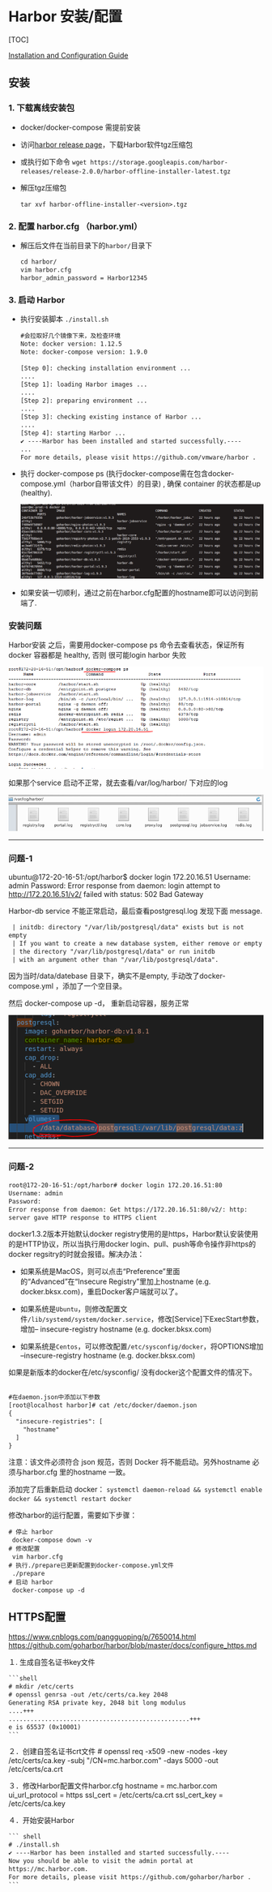 # Harbor 安装/配置

[TOC]

[Installation and Configuration Guide](https://goharbor.io/docs/2.1.0/)

## 安装

### 1. 下载离线安装包

- docker/docker-compose 需提前安装
- 访问[harbor release page](https://github.com/goharbor/harbor/releases)，下载Harbor软件tgz压缩包
- 或执行如下命令 `wget https://storage.googleapis.com/harbor-releases/release-2.0.0/harbor-offline-installer-latest.tgz`

- 解压tgz压缩包
  
    `tar xvf harbor-offline-installer-<version>.tgz`

### 2. 配置 harbor.cfg （harbor.yml）

- 解压后文件在当前目录下的`harbor/`目录下

    ``` shell
    cd harbor/
    vim harbor.cfg
    harbor_admin_password = Harbor12345
    ```

### 3. 启动 Harbor

- 执行安装脚本 `./install.sh`

    ``` shell
    #会拉取好几个镜像下来，及检查环境
    Note: docker version: 1.12.5
    Note: docker-compose version: 1.9.0

    [Step 0]: checking installation environment ...
    ....
    [Step 1]: loading Harbor images ...
    ....
    [Step 2]: preparing environment ...
    ....
    [Step 3]: checking existing instance of Harbor ...
    ....
    [Step 4]: starting Harbor ...
    ✔ ----Harbor has been installed and started successfully.----
    ...
    For more details, please visit https://github.com/vmware/harbor .
    ```

- 执行 docker-compose ps (执行docker-compose需在包含docker-compose.yml（harbor自带该文件）的目录) , 确保 container 的状态都是up (healthy).

    ![Harbor-2](./_images/Harbor-基础-2.png)

- 如果安装一切顺利，通过之前在harbor.cfg配置的hostname即可以访问到前端了.

### 安装问题

Harbor安装 之后，需要用docker-compose ps 命令去查看状态，保证所有docker 容器都是 healthy, 否则 很可能login harbor 失败

![Harbor](./_images/Harbor-坑-1.png)

如果那个service 启动不正常，就去查看/var/log/harbor/ 下对应的log

![Harbor](./_images/Harbor-坑-2.png)

---

### 问题-1

ubuntu@172-20-16-51:/opt/harbor$ docker login 172.20.16.51
Username: admin
Password:
Error response from daemon: login attempt to <http://172.20.16.51/v2/> failed with status: 502 Bad Gateway

Harbor-db  service 不能正常启动，最后查看postgresql.log 发现下面 message.

```text
 | initdb: directory "/var/lib/postgresql/data" exists but is not empty
 | If you want to create a new database system, either remove or empty
 | the directory "/var/lib/postgresql/data" or run initdb
 | with an argument other than "/var/lib/postgresql/data".
```

因为当时/data/datebase  目录下，确实不是empty, 手动改了docker-compose.yml ，添加了一个空目录。

然后 docker-compose up -d， 重新启动容器，服务正常

![Harbor](./_images/Harbor-坑-3.png)

---

### 问题-2

```text
root@172-20-16-51:/opt/harbor# docker login 172.20.16.51:80
Username: admin
Password:
Error response from daemon: Get https://172.20.16.51:80/v2/: http: server gave HTTP response to HTTPS client
```

docker1.3.2版本开始默认docker registry使用的是https，Harbor默认安装使用的是HTTP协议，所以当执行用docker login、pull、push等命令操作非https的docker regsitry的时就会报错。解决办法：

- 如果系统是MacOS，则可以点击“Preference”里面的“Advanced”在“Insecure Registry”里加上hostname (e.g. docker.bksx.com)，重启Docker客户端就可以了。

- 如果系统是`Ubuntu`，则修改配置文件`/lib/systemd/system/docker.service`，修改[Service]下ExecStart参数，增加– insecure-registry hostname (e.g. docker.bksx.com)

- 如果系统是`Centos`，可以修改配置`/etc/sysconfig/docker`，将OPTIONS增加 –insecure-registry hostname (e.g. docker.bksx.com)

如果是新版本的docker在/etc/sysconfig/ 没有docker这个配置文件的情况下。

```text

#在daemon.json中添加以下参数
[root@localhost harbor]# cat /etc/docker/daemon.json
{
  "insecure-registries": [
    "hostname"
  ]
}
```

注意：该文件必须符合 json 规范，否则 Docker 将不能启动。另外hostname 必须与harbor.cfg 里的hostname 一致。

添加完了后重新启动 docker：
`systemctl daemon-reload && systemctl enable docker && systemctl restart docker`

修改harbor的运行配置，需要如下步骤：

``` shell
# 停止 harbor
 docker-compose down -v
# 修改配置
 vim harbor.cfg
# 执行./prepare已更新配置到docker-compose.yml文件
 ./prepare
# 启动 harbor
 docker-compose up -d
 ```

## HTTPS配置

https://www.cnblogs.com/pangguoping/p/7650014.html
https://github.com/goharbor/harbor/blob/master/docs/configure_https.md

１. 生成自签名证书key文件

    ```shell
    # mkdir /etc/certs
    # openssl genrsa -out /etc/certs/ca.key 2048 
    Generating RSA private key, 2048 bit long modulus
    ....+++
    ..................................................+++
    e is 65537 (0x10001)
    ```

２．创建自签名证书crt文件
    # openssl req -x509 -new -nodes -key /etc/certs/ca.key -subj "/CN=mc.harbor.com" -days 5000 -out /etc/certs/ca.crt

３．修改Harbor配置文件harbor.cfg
    hostname = mc.harbor.com
    ui_url_protocol = https
    ssl_cert = /etc/certs/ca.crt
    ssl_cert_key = /etc/certs/ca.key

４．开始安装Harbor

    ``` shell
    # ./install.sh
    ✔ ----Harbor has been installed and started successfully.----
    Now you should be able to visit the admin portal at https://mc.harbor.com. 
    For more details, please visit https://github.com/goharbor/harbor .
    ```

